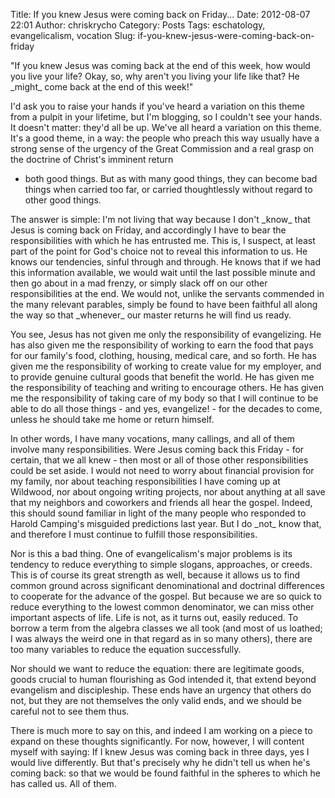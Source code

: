 Title: If you knew Jesus were coming back on Friday...
Date: 2012-08-07 22:01
Author: chriskrycho
Category: Posts
Tags: eschatology, evangelicalism, vocation
Slug: if-you-knew-jesus-were-coming-back-on-friday

"If you knew Jesus was coming back at the end of this week, how would
you live your life? Okay, so, why aren't you living your life like that?
He \_might\_ come back at the end of this week!"

I'd ask you to raise your hands if you've heard a variation on this
theme from a pulpit in your lifetime, but I'm blogging, so I couldn't
see your hands. It doesn't matter: they'd all be up. We've all heard a
variation on this theme. It's a good theme, in a way: the people who
preach this way usually have a strong sense of the urgency of the Great
Commission and a real grasp on the doctrine of Christ's imminent return
- both good things. But as with many good things, they can become bad
things when carried too far, or carried thoughtlessly without regard to
other good things.<!--more-->

The answer is simple: I'm not living that way because I don't \_know\_
that Jesus is coming back on Friday, and accordingly I have to bear the
responsibilities with which he has entrusted me. This is, I suspect, at
least part of the point for God's choice not to reveal this information
to us. He knows our tendencies, sinful through and through. He knows
that if we had this information available, we would wait until the last
possible minute and then go about in a mad frenzy, or simply slack off
on our other responsibilities at the end. We would not, unlike the
servants commended in the many relevant parables, simply be found to
have been faithful all along the way so that \_whenever\_ our master
returns he will find us ready.

You see, Jesus has not given me only the responsibility of evangelizing.
He has also given me the responsibility of working to earn the food that
pays for our family's food, clothing, housing, medical care, and so
forth. He has given me the responsibility of working to create value for
my employer, and to provide genuine cultural goods that benefit the
world. He has given me the responsibility of teaching and writing to
encourage others. He has given me the responsibility of taking care of
my body so that I will continue to be able to do all those things - and
yes, evangelize! - for the decades to come, unless he should take me
home or return himself.

In other words, I have many vocations, many callings, and all of them
involve many responsibilities. Were Jesus coming back this Friday - for
certain, that we all knew - then most or all of those other
responsibilities could be set aside. I would not need to worry about
financial provision for my family, nor about teaching responsibilities I
have coming up at Wildwood, nor about ongoing writing projects, nor
about anything at all save that my neighbors and coworkers and friends
all hear the gospel. Indeed, this should sound familiar in light of the
many people who responded to Harold Camping's misguided predictions last
year. But I do \_not\_ know that, and therefore I must continue to
fulfill those responsibilities.

Nor is this a bad thing. One of evangelicalism's major problems is its
tendency to reduce everything to simple slogans, approaches, or creeds.
This is of course its great strength as well, because it allows us to
find common ground across significant denominational and doctrinal
differences to cooperate for the advance of the gospel. But because we
are so quick to reduce everything to the lowest common denominator, we
can miss other important aspects of life. Life is not, as it turns out,
easily reduced. To borrow a term from the algebra classes we all took
(and most of us loathed; I was always the weird one in that regard as in
so many others), there are too many variables to reduce the equation
successfully.

Nor should we want to reduce the equation: there are legitimate goods,
goods crucial to human flourishing as God intended it, that extend
beyond evangelism and discipleship. These ends have an urgency that
others do not, but they are not themselves the only valid ends, and we
should be careful not to see them thus.

There is much more to say on this, and indeed I am working on a piece to
expand on these thoughts significantly. For now, however, I will content
myself with saying: If I knew Jesus was coming back in three days, yes I
would live differently. But that's precisely why he didn't tell us when
he's coming back: so that we would be found faithful in the spheres to
which he has called us. All of them.
